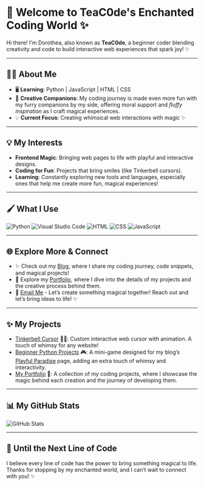 # 🌟 Welcome to TeaC0de's Enchanted Coding World ✨

Hi there! I'm Dorothea, also known as **TeaC0de**, a beginner coder blending creativity and code to build interactive web experiences that spark joy! ✨

---

## 🧚‍♀️ About Me
- 🖥️ **Learning**: Python | JavaScript | HTML | CSS 
- 🐾 **Creative Companions**: My coding journey is made even more fun with my furry companions by my side, offering moral support and *fluffy inspiration* as I craft magical experiences. 
- 💡 **Current Focus**: Creating whimsical web interactions with magic ✨

---

## 💡 My Interests
- **Frontend Magic**: Bringing web pages to life with playful and interactive designs.
- **Coding for Fun**: Projects that bring smiles (like Tinkerbell cursors).
- **Learning**: Constantly exploring new tools and languages, especially ones that help me create more fun, magical experiences!

---

## 🖌️ What I Use
![Python](https://img.shields.io/badge/-Python-6D7A71?logo=python&logoColor=EFEADD&style=for-the-badge)
![Visual Studio Code](https://img.shields.io/badge/-VSCode-BA806A?logo=visualstudiocode&logoColor=EFEADD&style=for-the-badge)
![HTML](https://img.shields.io/badge/-HTML-E8D7C7?logo=html5&logoColor=EFEADD&style=for-the-badge)
![CSS](https://img.shields.io/badge/-CSS-CDD9C5?logo=css3&logoColor=EFEADD&style=for-the-badge)
![JavaScript](https://img.shields.io/badge/-JavaScript-BA806A?logo=javascript&logoColor=EFEADD&style=for-the-badge)

---

## 🌐 Explore More & Connect
- ✨ Check out my [Blog](https://teac0de.github.io/TinkerCode/), where I share my coding journey, code snippets, and magical projects!
- 🌟 Explore my [Portfolio](#), where I dive into the details of my projects and the creative process behind them.
- 📧 [Email Me](mailto:teac0dezone@gmail.com) - Let’s create something magical together! Reach out and let’s bring ideas to life! ✨

---

## ✨ My Projects
- [Tinkerbell Cursor](#) 🧚‍♀️: Custom interactive web cursor with animation.  A touch of whimsy for any website!
- [Beginner Python Projects](#) 🎮: A mini-game designed for my blog’s [Playful Paradise](#) page, adding an extra touch of whimsy and interactivity.
- [My Portfolio](#) 📂: A collection of my coding projects, where I showcase the magic behind each creation and the journey of developing them.

---

## 📊 My GitHub Stats
![GitHub Stats](https://github-readme-stats.vercel.app/api?username=TeaC0de&show_icons=true&bg_color=EFEADD&title_color=BA806A&text_color=6D7A71&icon_color=CDD9C5)

---

## 🌟 Until the Next Line of Code
I believe every line of code has the power to bring something magical to life. Thanks for stopping by my enchanted world, and I can’t wait to connect with you! ✨
